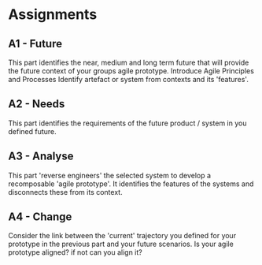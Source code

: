 # Assignments

## A1 - Future
This part identifies the near, medium and long term future that will provide the future context of your groups agile prototype. Introduce Agile Principles and Processes
Identify artefact or system from contexts and its 'features'.

## A2 - Needs
This part identifies the requirements of the future product / system in you defined future.

## A3 - Analyse
This part 'reverse engineers' the selected system to develop a recomposable 'agile prototype'. It identifies the features of the systems and disconnects these from its context.

## A4 - Change
Consider the link between the 'current' trajectory you defined for your prototype in the previous part and your future scenarios. Is your agile prototype aligned? if not can you align it?




